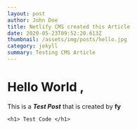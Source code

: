 ```yaml
---
layout: post
author: John Doe
title: Netlify CMS created this Article
date: 2020-05-23T09:52:20.613Z
thumbnail: /assets/img/posts/hello.jpg
category: jekyll
summary: Testing CMS Article
---
```

# Hello World ,

This is a ***Test Post*** that is created by **fy**

```
<h1> Test Code </h1>
```